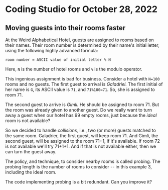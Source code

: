 # Coding Studio for October 28, 2022

## Moving guests into their rooms faster

At the Weird Alphabetical Hotel, guests are assigned to rooms based on their names. Their room number is determined by their name's initial letter, using the following highly advanced formula:

``room number = ASCII value of initial letter % N``

Here, ``N`` is the number of hotel rooms and ``%`` is the modulo operator.

This ingenious assignment is bad for business. Consider a hotel with ``N=100`` rooms and no guests. The first guest to arrival is *Galadriel.* The first initial of her name is ``G``, its ASCII value is ``71``, and ``71%100=71``. So, she is assigned to room 71.

The second guest to arrive is *Gimli.* He should be assigned to room 71. But the room was already given to another guest. Do we really want to turn away a guest when our hotel has 99 empty rooms, just because the *ideal* room is not available?

So we decided to handle *collisions,* i.e., two (or more) guests matched to the same room. Galadrier, the first guest, will keep room 71. And Gimli, the second guest, will be assigned to the room 71+1, if it's available. If room 72 is not available we'll try 71+1+1. And if that is not available either, then we can turn the guest away.

The policy, and technique, to consider nearby rooms is called probing. The probing length is the number of rooms to consider -- in this example 3, including the ideal room.

The code implementing probing is a bit redundant. Can you improve it?